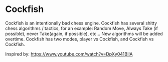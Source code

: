 # Cockfish
Cockfish is an intentionally bad chess engine. Cockfish has several shitty chess algorithms / tactics, for an example: Random Move, Always Take (if possible), never Take(again, if possible), etc... New algorithms will be added overtime. Cockfish has two modes, player vs Cockfish, and Cockfish vs Cockfish.


Inspired by: https://www.youtube.com/watch?v=DpXy041BIlA

